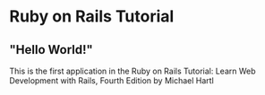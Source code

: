 # Ruby on Rails Tutorial

## "Hello World!"

This is the first application in the Ruby on Rails Tutorial: Learn Web Development with Rails, Fourth Edition
by Michael Hartl
